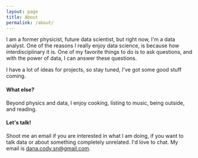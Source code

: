 ```yaml
---
layout: page
title: About
permalink: /about/
---
```


I am a former physicist, future data scientist, but right now, I'm a data analyst. One of the reasons I really enjoy data science, is because how interdisciplinary it is. One of my favorite things to do is to ask questions, and with the power of data, I can answer these questions. 

I have a lot of ideas for projects, so stay tuned, I've got some good stuff coming. 

#### What else?

Beyond physics and data, I enjoy cooking, listing to music, being outside, and reading. 

#### Let's talk!

Shoot me an email if you are interested in what I am doing, if you want to talk data or about something completely unrelated. I'd love to chat. My email is [dana.cody.sn@gmail.com](mailto:dana.cody.sn@gmail.com).
